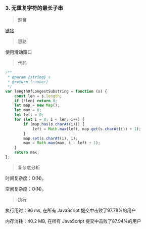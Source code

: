 ### 3. 无重复字符的最长子串

> 题目

[链接](https://leetcode-cn.com/problems/longest-substring-without-repeating-characters/)

> 思路

使用滑动窗口

> 代码

```js
/**
 * @param {string} s
 * @return {number}
 */
var lengthOfLongestSubstring = function (s) {
    const len = s.length;
    if (!len) return 0;
    let map = new Map();
    let max = 0;
    let left = 0;
    for (let i = 0; i < len; i++) {
        if (map.has(s.charAt(i))) {
            left = Math.max(left, map.get(s.charAt(i)) + 1);
        }
        map.set(s.charAt(i), i);
        max = Math.max(max, i - left + 1);
    }
    return max;
};
```

> 复杂度分析

时间复杂度：O(N)。

空间复杂度：O(N)。

> 执行

执行用时：96 ms, 在所有 JavaScript 提交中击败了97.78%的用户

内存消耗：40.2 MB, 在所有 JavaScript 提交中击败了87.94%的用户
